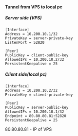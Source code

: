 #### Tunnel from VPS to local pc
##### Server side (VPS)

```
[Interface]
Address = 10.200.10.1/32
PrivateKey = server-private-key
ListenPort = 52820

[Peer]
PublicKey = client-public-key
AllowedIPs = 10.200.10.2/32
PersistentKeepalive = 25
```
##### Client side(local pc)

```
[Interface]
Address = 10.200.10.2/32
PrivateKey = client-private-key

[Peer]
PublicKey = server-public-key
AllowedIPs = 10.200.10.1/32
Endpoint = 80.80.80.81:52820
PersistentKeepalive = 25
```
80.80.80.81 - IP of VPS
